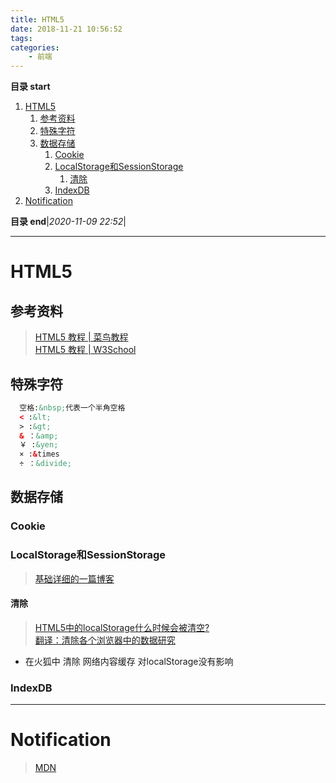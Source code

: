 ```yaml
---
title: HTML5
date: 2018-11-21 10:56:52
tags: 
categories: 
    - 前端
---
```


**目录 start**

1. [HTML5](#html5)
    1. [参考资料](#参考资料)
    1. [特殊字符](#特殊字符)
    1. [数据存储](#数据存储)
        1. [Cookie](#cookie)
        1. [LocalStorage和SessionStorage](#localstorage和sessionstorage)
            1. [清除](#清除)
        1. [IndexDB](#indexdb)
1. [Notification](#notification)

**目录 end**|_2020-11-09 22:52_|
****************************************
# HTML5
## 参考资料
> [HTML5 教程 | 菜鸟教程](http://www.runoob.com/html/html5-intro.html)  
> [HTML5 教程 | W3School](http://www.w3school.com.cn/html5/)

## 特殊字符

```html
  空格:&nbsp;代表一个半角空格
  < :&lt;
  > :&gt;
  & ：&amp;
  ￥ :&yen;
  × :&times
  ÷ ：&divide;
```

## 数据存储

### Cookie

### LocalStorage和SessionStorage
> [基础详细的一篇博客](http://www.cnblogs.com/st-leslie/p/5617130.html)

#### 清除
> [HTML5中的localStorage什么时候会被清空?](https://segmentfault.com/q/1010000000123500)  
> [翻译：清除各个浏览器中的数据研究](http://www.zhangxinxu.com/wordpress/2012/09/%E7%BF%BB%E8%AF%91%EF%BC%9A%E6%B8%85%E9%99%A4%E5%90%84%E4%B8%AA%E6%B5%8F%E8%A7%88%E5%99%A8%E4%B8%AD%E7%9A%84%E6%95%B0%E6%8D%AE%E7%A0%94%E7%A9%B6/)

- 在火狐中 清除 网络内容缓存 对localStorage没有影响

### IndexDB

************************

# Notification 
> [MDN](https://developer.mozilla.org/en-US/docs/Web/API/notification)
